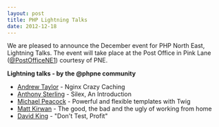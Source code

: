 ```yaml
---
layout: post
title: PHP Lightning Talks
date: 2012-12-18
---
```


We are pleased to announce the December event for PHP North East, Lightning Talks.
The event will take place at the Post Office in Pink Lane ([@PostOfficeNE1][1]) courtesy of PNE.

**Lightning talks - by the @phpne community**
 - [Andrew Taylor][2] - Nginx Crazy Caching
 - [Anthony Sterling][3] - Silex, An Introduction
 - [Michael Peacock][4] - Powerful and flexible templates with Twig
 - [Matt Kirwan][5] - The good, the bad and the ugly of working from home
 - [David King][6] - "Don't Test, Profit"

[1]: http://www.twitter.com/PostOfficeNE1
[2]: http://www.twitter.com/ukandrewtaylor
[3]: http://www.twitter.com/andrewtaylor
[4]: http://www.twitter.com/michaelpeacock
[5]: http://www.twitter.com/mattkirwan
[6]: http://www.twitter.com/oodavid
